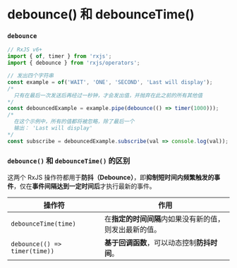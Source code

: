 # debounce() 和 debounceTime()

### **`debounce`**

```javascript
// RxJS v6+
import { of, timer } from 'rxjs';
import { debounce } from 'rxjs/operators';

// 发出四个字符串
const example = of('WAIT', 'ONE', 'SECOND', 'Last will display');
/*
  只有在最后一次发送后再经过一秒钟，才会发出值，并抛弃在此之前的所有其他值
*/
const debouncedExample = example.pipe(debounce(() => timer(1000)));
/*
  在这个示例中，所有的值都将被忽略，除了最后一个
  输出： 'Last will display'
*/
const subscribe = debouncedExample.subscribe(val => console.log(val));

```

### **`debounce()` 和 `debounceTime()` 的区别**

这两个 RxJS 操作符都用于**防抖（Debounce）**，即**抑制短时间内频繁触发的事件**，仅在**事件间隔达到一定时间后**才执行最新的事件。

| 操作符                           | 作用                            |
| ----------------------------- | ----------------------------- |
| `debounceTime(time)`          | 在**指定的时间间隔**内如果没有新的值，则发出最新的值。 |
| `debounce(() => timer(time))` | **基于回调函数**，可以动态控制**防抖时间**。    |
